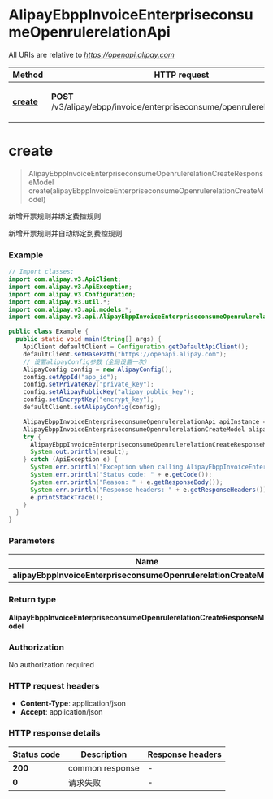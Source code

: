 # AlipayEbppInvoiceEnterpriseconsumeOpenrulerelationApi

All URIs are relative to *https://openapi.alipay.com*

| Method | HTTP request | Description |
|------------- | ------------- | -------------|
| [**create**](AlipayEbppInvoiceEnterpriseconsumeOpenrulerelationApi.md#create) | **POST** /v3/alipay/ebpp/invoice/enterpriseconsume/openrulerelation/create | 新增开票规则并绑定费控规则 |


<a name="create"></a>
# **create**
> AlipayEbppInvoiceEnterpriseconsumeOpenrulerelationCreateResponseModel create(alipayEbppInvoiceEnterpriseconsumeOpenrulerelationCreateModel)

新增开票规则并绑定费控规则

新增开票规则并自动绑定到费控规则

### Example
```java
// Import classes:
import com.alipay.v3.ApiClient;
import com.alipay.v3.ApiException;
import com.alipay.v3.Configuration;
import com.alipay.v3.util.*;
import com.alipay.v3.api.models.*;
import com.alipay.v3.api.AlipayEbppInvoiceEnterpriseconsumeOpenrulerelationApi;

public class Example {
  public static void main(String[] args) {
    ApiClient defaultClient = Configuration.getDefaultApiClient();
    defaultClient.setBasePath("https://openapi.alipay.com");
    // 设置alipayConfig参数（全局设置一次）
    AlipayConfig config = new AlipayConfig();
    config.setAppId("app_id");
    config.setPrivateKey("private_key");
    config.setAlipayPublicKey("alipay_public_key");
    config.setEncryptKey("encrypt_key");
    defaultClient.setAlipayConfig(config);

    AlipayEbppInvoiceEnterpriseconsumeOpenrulerelationApi apiInstance = new AlipayEbppInvoiceEnterpriseconsumeOpenrulerelationApi(defaultClient);
    AlipayEbppInvoiceEnterpriseconsumeOpenrulerelationCreateModel alipayEbppInvoiceEnterpriseconsumeOpenrulerelationCreateModel = new AlipayEbppInvoiceEnterpriseconsumeOpenrulerelationCreateModel(); // AlipayEbppInvoiceEnterpriseconsumeOpenrulerelationCreateModel | 
    try {
      AlipayEbppInvoiceEnterpriseconsumeOpenrulerelationCreateResponseModel result = apiInstance.create(alipayEbppInvoiceEnterpriseconsumeOpenrulerelationCreateModel);
      System.out.println(result);
    } catch (ApiException e) {
      System.err.println("Exception when calling AlipayEbppInvoiceEnterpriseconsumeOpenrulerelationApi#create");
      System.err.println("Status code: " + e.getCode());
      System.err.println("Reason: " + e.getResponseBody());
      System.err.println("Response headers: " + e.getResponseHeaders());
      e.printStackTrace();
    }
  }
}
```

### Parameters

| Name | Type | Description  | Notes |
|------------- | ------------- | ------------- | -------------|
| **alipayEbppInvoiceEnterpriseconsumeOpenrulerelationCreateModel** | **AlipayEbppInvoiceEnterpriseconsumeOpenrulerelationCreateModel**|  | [optional] |

### Return type

**AlipayEbppInvoiceEnterpriseconsumeOpenrulerelationCreateResponseModel**

### Authorization

No authorization required

### HTTP request headers

 - **Content-Type**: application/json
 - **Accept**: application/json

### HTTP response details
| Status code | Description | Response headers |
|-------------|-------------|------------------|
| **200** | common response |  -  |
| **0** | 请求失败 |  -  |

